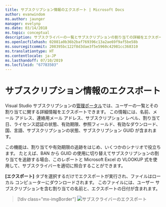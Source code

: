 ```yaml
---
title: サブスクリプション情報のエクスポート | Microsoft Docs
author: evanwindom
ms.author: jaunger
manager: evelynp
ms.date: 03/14/2018
ms.topic: conceptual
description: サブスクライバーの一覧とサブスクリプションの割り当ての詳細をエクスポートする方法について説明します。
ms.openlocfilehash: 02081a0b36b2baf769396c13a2ae69f9af5be58b
ms.sourcegitcommit: 208395bc122f8d3dae3f5e5960c42981cc368310
ms.translationtype: HT
ms.contentlocale: ja-JP
ms.lasthandoff: 07/10/2019
ms.locfileid: "67783503"
---
```

# <a name="exporting-subscription-information"></a>サブスクリプション情報のエクスポート

Visual Studio サブスクリプションの[管理ポータル](https://manage.visualstudio.com)では、ユーザーの一覧とその割り当てに関する詳細情報をエクスポートできます。 この情報には、名前、メール アドレス、連絡用メール アドレス、サブスクリプション レベル、割り当て日、ライセンス認証の状態、有効期限、参照フィールド、有効なダウンロード、国、言語、サブスクリプションの状態、サブスクリプション GUID が含まれます。

この機能は、割り当てや有効期限の追跡をはじめ、いくつかのシナリオで役立ちます。 たとえば、BAN から GUID の使用に切り替えてサブスクリプションの割り当てを追跡する場合、このレポートと Microsoft Excel の VLOOKUP 式を使用して、サブスクライバーを適切に照合することができます。

**[エクスポート]** タブを選択するだけでエクスポートが実行され、ファイルはローカル コンピューターにダウンロードされます。 このファイルには、ユーザー サブスクリプションを含む割り当ての名前と、エクスポートの日付が含まれます。
> [!div class="mx-imgBorder"]
> ![サブスクライバーのエクスポート](_img/exporting-subscriptions/exporting-subscriptions.png)
